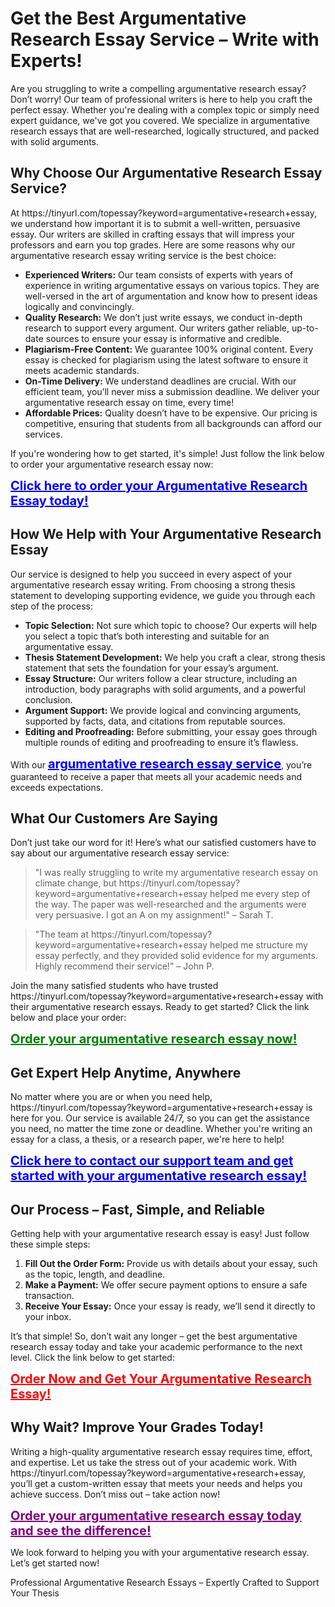 <h1>Get the Best Argumentative Research Essay Service – Write with Experts!</h1>

<p>Are you struggling to write a compelling argumentative research essay? Don’t worry! Our team of professional writers is here to help you craft the perfect essay. Whether you're dealing with a complex topic or simply need expert guidance, we've got you covered. We specialize in argumentative research essays that are well-researched, logically structured, and packed with solid arguments.</p>

<h2>Why Choose Our Argumentative Research Essay Service?</h2>

<p>At https://tinyurl.com/topessay?keyword=argumentative+research+essay, we understand how important it is to submit a well-written, persuasive essay. Our writers are skilled in crafting essays that will impress your professors and earn you top grades. Here are some reasons why our argumentative research essay writing service is the best choice:</p>

<ul>
    <li><strong>Experienced Writers:</strong> Our team consists of experts with years of experience in writing argumentative essays on various topics. They are well-versed in the art of argumentation and know how to present ideas logically and convincingly.</li>
    <li><strong>Quality Research:</strong> We don’t just write essays, we conduct in-depth research to support every argument. Our writers gather reliable, up-to-date sources to ensure your essay is informative and credible.</li>
    <li><strong>Plagiarism-Free Content:</strong> We guarantee 100% original content. Every essay is checked for plagiarism using the latest software to ensure it meets academic standards.</li>
    <li><strong>On-Time Delivery:</strong> We understand deadlines are crucial. With our efficient team, you’ll never miss a submission deadline. We deliver your argumentative research essay on time, every time!</li>
    <li><strong>Affordable Prices:</strong> Quality doesn’t have to be expensive. Our pricing is competitive, ensuring that students from all backgrounds can afford our services.</li>
</ul>

<p>If you're wondering how to get started, it's simple! Just follow the link below to order your argumentative research essay now:</p>

<p><a href="https://tinyurl.com/topessay?keyword=argumentative+research+essay" style="font-size: 20px; color: blue; font-weight: bold;">Click here to order your Argumentative Research Essay today!</a></p>

<h2>How We Help with Your Argumentative Research Essay</h2>

<p>Our service is designed to help you succeed in every aspect of your argumentative research essay writing. From choosing a strong thesis statement to developing supporting evidence, we guide you through each step of the process:</p>

<ul>
    <li><strong>Topic Selection:</strong> Not sure which topic to choose? Our experts will help you select a topic that’s both interesting and suitable for an argumentative essay.</li>
    <li><strong>Thesis Statement Development:</strong> We help you craft a clear, strong thesis statement that sets the foundation for your essay’s argument.</li>
    <li><strong>Essay Structure:</strong> Our writers follow a clear structure, including an introduction, body paragraphs with solid arguments, and a powerful conclusion.</li>
    <li><strong>Argument Support:</strong> We provide logical and convincing arguments, supported by facts, data, and citations from reputable sources.</li>
    <li><strong>Editing and Proofreading:</strong> Before submitting, your essay goes through multiple rounds of editing and proofreading to ensure it’s flawless.</li>
</ul>

<p>With our <a href="https://tinyurl.com/topessay?keyword=argumentative+research+essay" style="font-size: 20px; color: blue; font-weight: bold;">argumentative research essay service</a>, you’re guaranteed to receive a paper that meets all your academic needs and exceeds expectations.</p>

<h2>What Our Customers Are Saying</h2>

<p>Don’t just take our word for it! Here’s what our satisfied customers have to say about our argumentative research essay service:</p>

<blockquote>
    <p>"I was really struggling to write my argumentative research essay on climate change, but https://tinyurl.com/topessay?keyword=argumentative+research+essay helped me every step of the way. The paper was well-researched and the arguments were very persuasive. I got an A on my assignment!" – Sarah T.</p>
</blockquote>

<blockquote>
    <p>"The team at https://tinyurl.com/topessay?keyword=argumentative+research+essay helped me structure my essay perfectly, and they provided solid evidence for my arguments. Highly recommend their service!" – John P.</p>
</blockquote>

<p>Join the many satisfied students who have trusted https://tinyurl.com/topessay?keyword=argumentative+research+essay with their argumentative research essays. Ready to get started? Click the link below and place your order:</p>

<p><a href="https://tinyurl.com/topessay?keyword=argumentative+research+essay" style="font-size: 20px; color: green; font-weight: bold;">Order your argumentative research essay now!</a></p>

<h2>Get Expert Help Anytime, Anywhere</h2>

<p>No matter where you are or when you need help, https://tinyurl.com/topessay?keyword=argumentative+research+essay is here for you. Our service is available 24/7, so you can get the assistance you need, no matter the time zone or deadline. Whether you're writing an essay for a class, a thesis, or a research paper, we're here to help!</p>

<p><a href="https://tinyurl.com/topessay?keyword=argumentative+research+essay" style="font-size: 20px; color: blue; font-weight: bold;">Click here to contact our support team and get started with your argumentative research essay!</a></p>

<h2>Our Process – Fast, Simple, and Reliable</h2>

<p>Getting help with your argumentative research essay is easy! Just follow these simple steps:</p>

<ol>
    <li><strong>Fill Out the Order Form:</strong> Provide us with details about your essay, such as the topic, length, and deadline.</li>
    <li><strong>Make a Payment:</strong> We offer secure payment options to ensure a safe transaction.</li>
    <li><strong>Receive Your Essay:</strong> Once your essay is ready, we’ll send it directly to your inbox.</li>
</ol>

<p>It’s that simple! So, don’t wait any longer – get the best argumentative research essay today and take your academic performance to the next level. Click the link below to get started:</p>

<p><a href="https://tinyurl.com/topessay?keyword=argumentative+research+essay" style="font-size: 20px; color: red; font-weight: bold;">Order Now and Get Your Argumentative Research Essay!</a></p>

<h2>Why Wait? Improve Your Grades Today!</h2>

<p>Writing a high-quality argumentative research essay requires time, effort, and expertise. Let us take the stress out of your academic work. With https://tinyurl.com/topessay?keyword=argumentative+research+essay, you’ll get a custom-written essay that meets your needs and helps you achieve success. Don’t miss out – take action now!</p>

<p><a href="https://tinyurl.com/topessay?keyword=argumentative+research+essay" style="font-size: 20px; color: purple; font-weight: bold;">Order your argumentative research essay today and see the difference!</a></p>

<p>We look forward to helping you with your argumentative research essay. Let’s get started now!</p>
Professional Argumentative Research Essays – Expertly Crafted to Support Your Thesis

